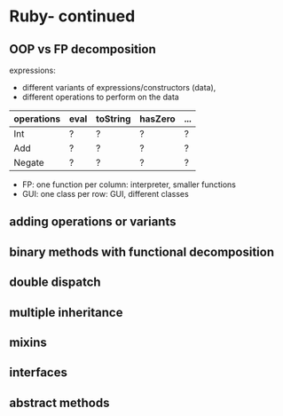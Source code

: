 # Ruby- continued

## OOP vs FP decomposition
expressions: 
* different variants of expressions/constructors (data),
* different operations to perform on the data

| operations | eval | toString | hasZero | ... |
| --- | --- | --- | --- | --- |
| Int |? | ? | ? | ? |
| Add |? | ? | ? | ? |
| Negate |? | ? | ? | ? |

* FP: one function per column: interpreter, smaller functions
* GUI: one class per row: GUI, different classes

## adding operations or variants

## binary methods with functional decomposition

## double dispatch

## multiple inheritance

## mixins

## interfaces

## abstract methods

